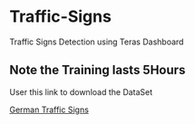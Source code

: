 # Traffic-Signs
Traffic Signs Detection using Teras Dashboard 

## Note the Training lasts 5Hours

User this link to download the DataSet

[German Traffic Signs](https://www.genome.gov/](https://www.kaggle.com/datasets/meowmeowmeowmeowmeow/gtsrb-german-traffic-sign))

